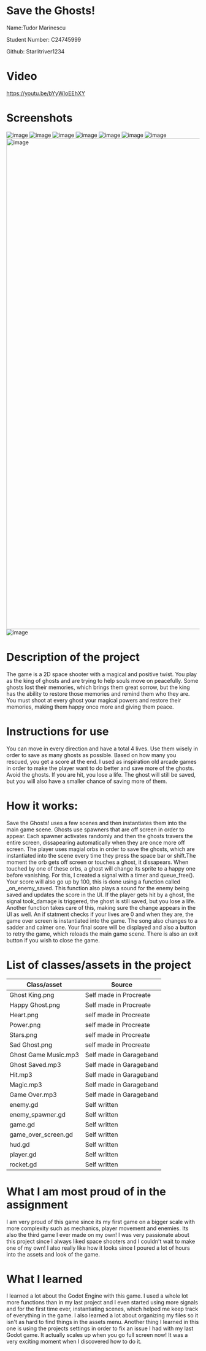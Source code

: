 # Save the Ghosts!


Name:Tudor Marinescu

Student Number: C24745999

Github: Starlitriver1234

# Video
https://youtu.be/bYyWIoEEhXY




# Screenshots
![image](https://github.com/user-attachments/assets/6bad8b3e-3dda-48d6-873f-071979be7277)
![image](https://github.com/user-attachments/assets/e0c1cdb1-804d-484f-85a1-74d3d190f5f1)
![image](https://github.com/user-attachments/assets/66191802-32db-4f8a-b97d-324c6719edfd)
![image](https://github.com/user-attachments/assets/e5a2a777-701e-46b4-8131-25624ea48939)
![image](https://github.com/user-attachments/assets/1a204d53-5566-4741-8ab7-79072c37b79b)
![image](https://github.com/user-attachments/assets/fd649c03-d2f5-440d-9f39-fc3cd42f3edc)
![image](https://github.com/user-attachments/assets/ecd0d57a-ee54-4178-9374-e2d7d132c6fe)
<img width="1280" alt="image" src="https://github.com/user-attachments/assets/3f20b9db-1607-402a-9a23-e8ff8ffbde19" />
![image](https://github.com/user-attachments/assets/b1486cf0-bcb8-443e-a97f-f8e3f02e22ac)








# Description of the project
The game is a 2D space shooter with a magical and positive twist. You play as the king of ghosts and are trying to help souls move on peacefully. Some ghosts lost their memories, which brings them great sorrow, but the king has the ability to restore those memories and remind them who they are. You must shoot at every ghost your magical powers and restore their memories, making them happy once more and giving them peace.


# Instructions for use
You can move in every direction and have a total 4 lives. Use them wisely in order to save as many ghosts as possible. Based on how many you rescued, you get a score at the end. I used as inspiration old arcade games in order to make the player want to do better and save more of the ghosts. Avoid the ghosts. If you are hit, you lose a life. The ghost will still be saved, but you will also have a smaller chance of saving more of them.


# How it works:
Save the Ghosts! uses a few scenes and then instantiates them into the main game scene. Ghosts use spawners that are off screen in order to appear. Each spawner activates randomly and then the ghosts travers the entire screen, dissapearing automatically when they are once more off screen. The player uses magial orbs in order to save the ghosts, which are instantiated into the scene every time they press the space bar or shift.The moment the orb gets off screen or touches a ghost, it dissapears. When touched by one of these orbs, a ghost will change its sprite to a happy one before vanishing. For this, I created a signal with a timer and queue_free(). Your score will also go up by 100, this is done using a function called _on_enemy_saved. This function also plays a sound for the enemy being saved and updates the score in the UI. If the player gets hit by a ghost, the signal took_damage is triggered, the ghost is still saved, but you lose a life. Another function takes care of this, making sure the change appears in the UI as well. An if statment checks if your lives are 0 and when they are, the game over screen is instantiated into the game. The song also changes to a sadder and calmer one. Your final score will be displayed and also a button to retry the game, which reloads the main game scene. There is also an exit button if you wish to close the game.


# List of classes/assets in the project


| Class/asset | Source |
|-----------|-----------|
| Ghost King.png | Self made in Procreate |
| Happy Ghost.png | Self made in Procreate |
| Heart.png | self made in Procreate |
| Power.png | self made in Procreate |
| Stars.png | self made in Procreate |
| Sad Ghost.png | self made in Procreate |
| Ghost Game Music.mp3 | Self made in Garageband |
| Ghost Saved.mp3 | Self made in Garageband |
| Hit.mp3 | Self made in Garageband |
| Magic.mp3 | Self made in Garageband |
| Game Over.mp3 | Self made in Garageband |
| enemy.gd | Self written |
| enemy_spawner.gd | Self written |
| game.gd | Self written |
| game_over_screen.gd | Self written |
| hud.gd | Self written |
| player.gd | Self written |
| rocket.gd | Self written |


# What I am most proud of in the assignment
I am very proud of this game since its my first game on a bigger scale with more complexity such as mechanics, player movement and enemies. Its also the third game I ever made on my own! I was very passionate about this project since I always liked space shooters and I couldn't wait to make one of my own! I also really like how it looks since I poured a lot of hours into the assets and look of the game.


# What I learned
I learned a lot about the Godot Engine with this game. I used a whole lot more functions than in my last project and I even started using more signals and for the first time ever, instantiating scenes, which helped me keep track of everything in the game. I also learned a lot about organizing my files so it isn't as hard to find things in the assets menu. Another thing I learned in this one is using the projects settings in order to fix an issue I had with my last Godot game. It actually scales up when you go full screen now! It was a very exciting moment when I discovered how to do it.
